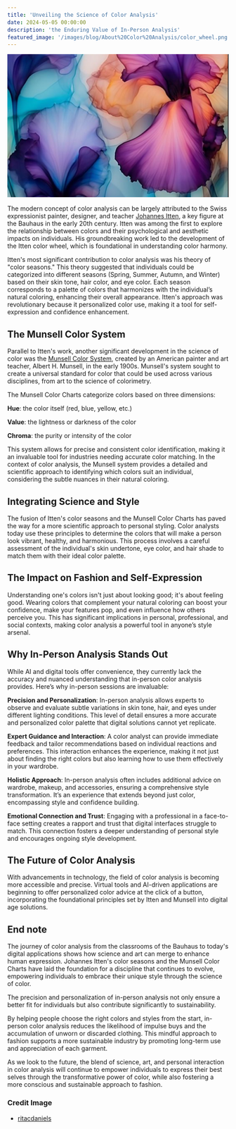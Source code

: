 ```yaml
---
title: 'Unveiling the Science of Color Analysis'
date: 2024-05-05 00:00:00
description: 'the Enduring Value of In-Person Analysis'
featured_image: '/images/blog/About%20Color%20Analysis/color_wheel.png'
---
```


![](/images/blog/About%20Color%20Analysis/cover.png)


The modern concept of color analysis can be largely attributed to the Swiss expressionist painter, designer, and teacher [Johannes Itten](https://en.wikipedia.org/wiki/Johannes_Itten), a key figure at the Bauhaus in the early 20th century. Itten was among the first to explore the relationship between colors and their psychological and aesthetic impacts on individuals. His groundbreaking work led to the development of the Itten color wheel, which is foundational in understanding color harmony.

Itten's most significant contribution to color analysis was his theory of "color seasons." This theory suggested that individuals could be categorized into different seasons (Spring, Summer, Autumn, and Winter) based on their skin tone, hair color, and eye color. Each season corresponds to a palette of colors that harmonizes with the individual’s natural coloring, enhancing their overall appearance. Itten's approach was revolutionary because it personalized color use, making it a tool for self-expression and confidence enhancement.

## The Munsell Color System

Parallel to Itten's work, another significant development in the science of color was the [Munsell Color System](https://en.wikipedia.org/wiki/Munsell_color_system), created by an American painter and art teacher, Albert H. Munsell, in the early 1900s. Munsell's system sought to create a universal standard for color that could be used across various disciplines, from art to the science of colorimetry.

The Munsell Color Charts categorize colors based on three dimensions:

**Hue**: the color itself (red, blue, yellow, etc.)

**Value**: the lightness or darkness of the color

**Chroma**: the purity or intensity of the color

This system allows for precise and consistent color identification, making it an invaluable tool for industries needing accurate color matching. In the context of color analysis, the Munsell system provides a detailed and scientific approach to identifying which colors suit an individual, considering the subtle nuances in their natural coloring.

## Integrating Science and Style

The fusion of Itten's color seasons and the Munsell Color Charts has paved the way for a more scientific approach to personal styling. Color analysts today use these principles to determine the colors that will make a person look vibrant, healthy, and harmonious. This process involves a careful assessment of the individual's skin undertone, eye color, and hair shade to match them with their ideal color palette.

## The Impact on Fashion and Self-Expression

Understanding one's colors isn't just about looking good; it's about feeling good. Wearing colors that complement your natural coloring can boost your confidence, make your features pop, and even influence how others perceive you. This has significant implications in personal, professional, and social contexts, making color analysis a powerful tool in anyone’s style arsenal.

## Why In-Person Analysis Stands Out

While AI and digital tools offer convenience, they currently lack the accuracy and nuanced understanding that in-person color analysis provides. Here’s why in-person sessions are invaluable:

**Precision and Personalization**: In-person analysis allows experts to observe and evaluate subtle variations in skin tone, hair, and eyes under different lighting conditions. This level of detail ensures a more accurate and personalized color palette that digital solutions cannot yet replicate.

**Expert Guidance and Interaction**: A color analyst can provide immediate feedback and tailor recommendations based on individual reactions and preferences. This interaction enhances the experience, making it not just about finding the right colors but also learning how to use them effectively in your wardrobe.

**Holistic Approach**: In-person analysis often includes additional advice on wardrobe, makeup, and accessories, ensuring a comprehensive style transformation. It’s an experience that extends beyond just color, encompassing style and confidence building.

**Emotional Connection and Trust**: Engaging with a professional in a face-to-face setting creates a rapport and trust that digital interfaces struggle to match. This connection fosters a deeper understanding of personal style and encourages ongoing style development.


## The Future of Color Analysis

With advancements in technology, the field of color analysis is becoming more accessible and precise. Virtual tools and AI-driven applications are beginning to offer personalized color advice at the click of a button, incorporating the foundational principles set by Itten and Munsell into digital age solutions.

## End note

The journey of color analysis from the classrooms of the Bauhaus to today's digital applications shows how science and art can merge to enhance human expression. Johannes Itten's color seasons and the Munsell Color Charts have laid the foundation for a discipline that continues to evolve, empowering individuals to embrace their unique style through the science of color.

The precision and personalization of in-person analysis not only ensure a better fit for individuals but also contribute significantly to sustainability. 

By helping people choose the right colors and styles from the start, in-person color analysis reduces the likelihood of impulse buys and the accumulation of unworn or discarded clothing. This mindful approach to fashion supports a more sustainable industry by promoting long-term use and appreciation of each garment. 

As we look to the future, the blend of science, art, and personal interaction in color analysis will continue to empower individuals to express their best selves through the transformative power of color, while also fostering a more conscious and sustainable approach to fashion.

### Credit Image

- [ritacdaniels](https://www.pinterest.de/ritacdaniels/)

